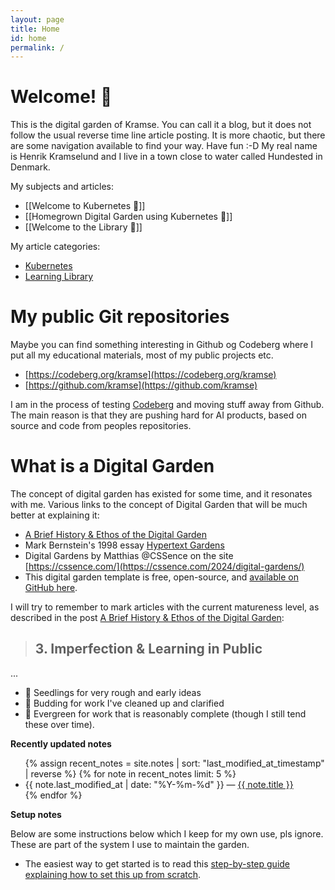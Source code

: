 ```yaml
---
layout: page
title: Home
id: home
permalink: /
---
```


# Welcome! 🌱

This is the digital garden of Kramse. You can call it a blog, but it does not follow the usual reverse time line article posting. It is more chaotic, but there are some navigation available to find your way. Have fun :-D
My real name is Henrik Kramselund and I live in a town close to water called Hundested in Denmark.

My subjects and articles:
* [[Welcome to Kubernetes 🌱]]
* [[Homegrown Digital Garden using Kubernetes 🌱]]
* [[Welcome to the Library 🌱]]

My article categories:
* [Kubernetes](/kubernetes/kubernetes.html)
* [Learning Library](/library.html)

# My public Git repositories
Maybe you can find something interesting in Github og Codeberg where I put all my educational materials, most of my public projects etc.

* [https://codeberg.org/kramse](https://codeberg.org/kramse)
* [https://github.com/kramse](https://github.com/kramse)

I am in the process of testing [Codeberg](https://codeberg.org/) and moving stuff away from Github. The main reason is that they are pushing hard for AI products, based on source and code from peoples repositories.

# What is a Digital Garden
The concept of digital garden has existed for some time, and it resonates with me. Various links to the concept of Digital Garden that will be much better at explaining it:

* [A Brief History & Ethos of the Digital Garden](https://maggieappleton.com/garden-history)
* Mark Bernstein's 1998 essay [Hypertext Gardens](http://www.eastgate.com/garden/Enter.html)
* Digital Gardens by Matthias @CSSence on the site [https://cssence.com/](https://cssence.com/2024/digital-gardens/)
* This digital garden template is free, open-source, and [available on GitHub here](https://github.com/maximevaillancourt/digital-garden-jekyll-template).

I will try to remember to mark articles with the current matureness level, as described in the post
[A Brief History & Ethos of the Digital Garden](https://maggieappleton.com/garden-history):
> ## 3. Imperfection & Learning in Public
...
* 🌱 Seedlings for very rough and early ideas
* 🌿 Budding for work I've cleaned up and clarified
* 🌳 Evergreen for work that is reasonably complete (though I still tend these over time).


<strong>Recently updated notes</strong>

<ul>
  {% assign recent_notes = site.notes | sort: "last_modified_at_timestamp" | reverse %}
  {% for note in recent_notes limit: 5 %}
    <li>
      {{ note.last_modified_at | date: "%Y-%m-%d" }} — <a class="internal-link" href="{{ site.baseurl }}{{ note.url }}.html">{{ note.title }}</a>
    </li>
  {% endfor %}
</ul>

<strong>Setup notes</strong>

Below are some instructions below which I keep for my own use, pls ignore. These are part of the system I use to maintain the garden.

* The easiest way to get started is to read this [step-by-step guide explaining how to set this up from scratch](https://maximevaillancourt.com/blog/setting-up-your-own-digital-garden-with-jekyll).

<style>
  .wrapper {
    max-width: 46em;
  }
</style>
